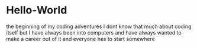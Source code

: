# Hello-World
the beginning of my coding adventures
I dont know that much about coding itself but I have always been into computers and have always wanted to make a career out of it and everyone has to start somewhere
